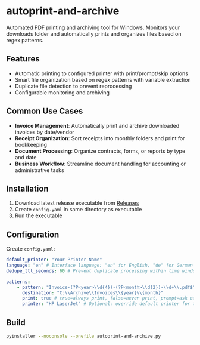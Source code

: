 # autoprint-and-archive

Automated PDF printing and archiving tool for Windows. Monitors your downloads folder and automatically prints and organizes files based on regex patterns.

## Features

-   Automatic printing to configured printer with print/prompt/skip options
-   Smart file organization based on regex patterns with variable extraction
-   Duplicate file detection to prevent reprocessing
-   Configurable monitoring and archiving

## Common Use Cases

-   **Invoice Management**: Automatically print and archive downloaded invoices by date/vendor
-   **Receipt Organization**: Sort receipts into monthly folders and print for bookkeeping
-   **Document Processing**: Organize contracts, forms, or reports by type and date
-   **Business Workflow**: Streamline document handling for accounting or administrative tasks

## Installation

1. Download latest release executable from [Releases](https://github.com/ptmrio/autoprint-and-archive/releases)
2. Create `config.yaml` in same directory as executable
3. Run the executable

## Configuration

Create `config.yaml`:

```yaml
default_printer: "Your Printer Name"
language: "en" # Interface language: "en" for English, "de" for German
dedupe_ttl_seconds: 60 # Prevent duplicate processing within time window (optional, default: 30)

patterns:
    - pattern: "Invoice-(?P<year>\\d{4})-(?P<month>\\d{2})-\\d+\\.pdf$"
      destination: "C:\\Archive\\Invoices\\{year}\\{month}"
      print: true # true=always print, false=never print, prompt=ask each time
      printer: "HP LaserJet" # Optional: override default printer for this pattern
```

## Build

```bash
pyinstaller --noconsole --onefile autoprint-and-archive.py
```

